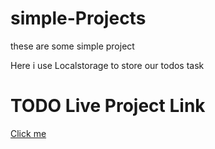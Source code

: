 # simple-Projects
these are some simple project 
<div>Here i use Localstorage to store our todos task</div>
<h1> TODO Live Project Link</h1>
<a href='https://todos-dev20.netlify.app/' >Click me</a>
